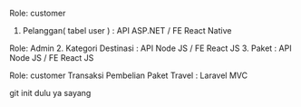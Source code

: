 Role: customer
1. Pelanggan( tabel user ) : API ASP.NET  / FE React  Native

Role: Admin
2. Kategori Destinasi : API Node JS  /  FE React JS
3. Paket :  API Node JS   / FE React JS

Role: customer
 Transaksi Pembelian Paket Travel :  Laravel MVC 



 git init dulu ya sayang
 
